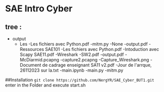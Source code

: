 # SAE Intro Cyber
## tree :
- output
  - Les
  -Les fichiers avec Python.pdf
  -mitm.py
  -None
  -output.pdf
-Ressources SAE101
  -Les fichiers avec Python.pdf
  -Intoduction avec Scapy SAE11.pdf
  -Wireshark
    -SW2.pdf
    -output.pdf
    -McDiarmid.pcapng
    -capture2.pcapng
    -Capture_Wireshark.png
-Document de cadrage enseignant SA11 v2.pdf
-Jour de l'arrque, 26112023 sur la.txt
-main.ipynb
-main.py
-mitm.py




##Installation
`git clone https://github.com/NergYR/SAE_Cyber_BUT1.git`
enter in the Folder and execute start.sh

